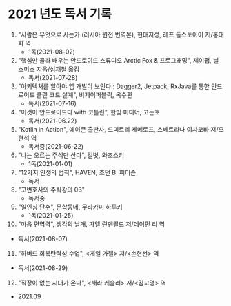 # 2021 년도 독서 기록

1. "사람은 무엇으로 사는가 (러시아 원전 번역본), 현대지성, 레프 톨스토이어 저/홍대화 역
    - 1독(2021-08-02)
2. "핵심만 골라 배우는 안드로이드 스튜디오 Arctic Fox & 프로그래밍", 제이펍, 닐 스미스 지음/심재철 옮김
   - 독서(2021-07-28)
3. "아키텍처를 알아야 앱 개발이 보인다 : Dagger2, Jetpack, RxJava를 통한 안드로이드 클린 코드 설계", 비제이퍼블릭, 옥수환
   - 독서(2021-07-16)
4. "이것이 안드로이드다 with 코틀린", 한빛 미디어, 고돈호
   - 독서(2021-06.22)
5. "Kotlin in Action", 에이콘 출판사, 드미트리 제메로프, 스베트라나 이사코바 저/오현석 역
   - 독서중(2021-06-22)
6. "나는 오르는 주식만 산다", 길벗, 와조스키
   - 1독(2021-01-01)
7. "12가지 인생의 법칙", HAVEN, 조던 B. 피터슨
   - 독서
8. "고변호사의 주식강의 03"
   - 독서중
9. "일인칭 단수", 문학동네, 무라카미 하루키
   - 1독(2021-01-25)
10. "마음 면역력", 생각의 날개, 가엘 린덴필드 저/데이먼 리 역
   - 독서(2021-08-07)
11. "하버드 회복탄력성 수업", <게일 가젤> 저/<손현선> 역
   - 독서(2021-08-29)
12. "직장이 없는 시대가 온다", <새라 케슬러> 저/<김고명> 역
   - 2021.09